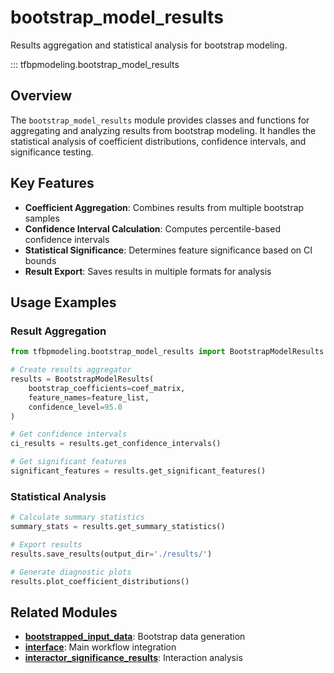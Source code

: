 # bootstrap_model_results

Results aggregation and statistical analysis for bootstrap modeling.

::: tfbpmodeling.bootstrap_model_results

## Overview

The `bootstrap_model_results` module provides classes and functions for aggregating and analyzing results from bootstrap modeling. It handles the statistical analysis of coefficient distributions, confidence intervals, and significance testing.

## Key Features

- **Coefficient Aggregation**: Combines results from multiple bootstrap samples
- **Confidence Interval Calculation**: Computes percentile-based confidence intervals
- **Statistical Significance**: Determines feature significance based on CI bounds
- **Result Export**: Saves results in multiple formats for analysis

## Usage Examples

### Result Aggregation

```python
from tfbpmodeling.bootstrap_model_results import BootstrapModelResults

# Create results aggregator
results = BootstrapModelResults(
    bootstrap_coefficients=coef_matrix,
    feature_names=feature_list,
    confidence_level=95.0
)

# Get confidence intervals
ci_results = results.get_confidence_intervals()

# Get significant features
significant_features = results.get_significant_features()
```

### Statistical Analysis

```python
# Calculate summary statistics
summary_stats = results.get_summary_statistics()

# Export results
results.save_results(output_dir='./results/')

# Generate diagnostic plots
results.plot_coefficient_distributions()
```

## Related Modules

- **[bootstrapped_input_data](bootstrapped_input_data.md)**: Bootstrap data generation
- **[interface](interface.md)**: Main workflow integration
- **[interactor_significance_results](interactor_significance_results.md)**: Interaction analysis